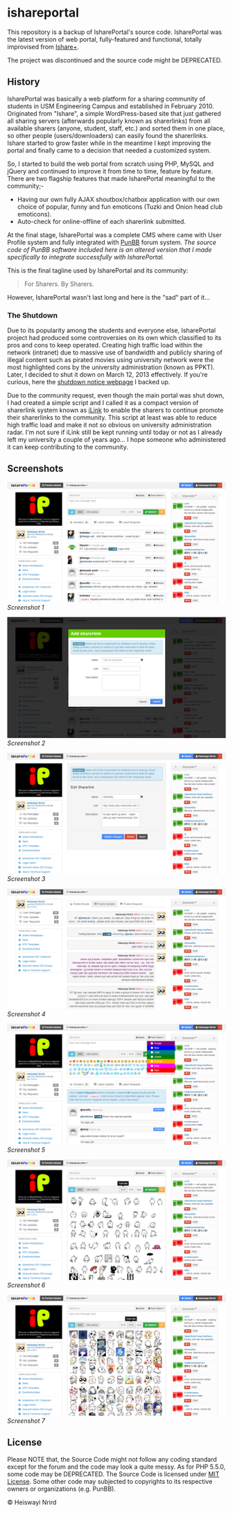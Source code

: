 # ishareportal

This repository is a backup of IsharePortal's source code. IsharePortal was the latest version of web portal, fully-featured and functional, totally improvised from [Ishare+](https://github.com/heiswayi/ishare-plus).

The project was discontinued and the source code might be DEPRECATED.

## History

IsharePortal was basically a web platform for a sharing community of students in USM Engineering Campus and established in February 2010. Originated from "Ishare", a simple WordPress-based site that just gathered all sharing servers (afterwards popularly known as sharerlinks) from all available sharers (anyone, student, staff, etc.) and sorted them in one place, so other people (users/downloaders) can easily found the sharerlinks. Ishare started to grow faster while in the meantime I kept improving the portal and finally came to a decision that needed a customized system.

So, I started to build the web portal from scratch using PHP, MySQL and jQuery and continued to improve it from time to time, feature by feature. There are two flagship features that made IsharePortal meaningful to the community;-

- Having our own fully AJAX shoutbox/chatbox application with our own choice of popular, funny and fun emoticons (Tuzki and Onion head club emoticons).
- Auto-check for online-offline of each sharerlink submitted.

At the final stage, IsharePortal was a complete CMS where came with User Profile system and fully integrated with [PunBB](https://github.com/punbb/punbb) forum system. _The source code of PunBB software included here is an altered version that I made specifically to integrate successfully with IsharePortal._

This is the final tagline used by IsharePortal and its community:

> For Sharers. By Sharers.

However, IsharePortal wasn't last long and here is the "sad" part of it...

### The Shutdown

Due to its popularity among the students and everyone else, IsharePortal project had produced some controversies on its own which classified to its pros and cons to keep operated. Creating high traffic load within the network (intranet) due to massive use of bandwidth and publicly sharing of illegal content such as pirated movies using university network were the most highlighted cons by the university administration (known as PPKT). Later, I decided to shut it down on March 12, 2013 effectively. If you're curious, here the [shutdown notice webpage](http://heiswayi.github.io/ishare-in-memory) I backed up.

Due to the community request, even though the main portal was shut down, I had created a simple script and I called it as a compact version of sharerlink system known as [iLink](https://github.com/heiswayi/ilink) to enable the sharers to continue promote their sharerlinks to the community. This script at least was able to reduce high traffic load and make it not so obvious on university administration radar. I'm not sure if iLink still be kept running until today or not as I already left my university a couple of years ago... I hope someone who administered it can keep contributing to the community.

## Screenshots

![IsharePortal Home](IsharePortal_home.png)
_Screenshot 1_

![IsharePortal Add Sharerlink](IsharePortal_addlink.png)
_Screenshot 2_

![IsharePortal Edit Sharerlink](IsharePortal_editlink.png)
_Screenshot 3_

![IsharePortal User Profile](IsharePortal_profile.png)
_Screenshot 4_

![IsharePortal Shoutbox](IsharePortal_shout.png)
_Screenshot 5_

![IsharePortal Shoutbox Emoticon Tuzki](IsharePortal_tuzki.png)
_Screenshot 6_

![IsharePortal Shoutbox Emoticon Onion](IsharePortal_onion.png)
_Screenshot 7_

## License

Please NOTE that, the Source Code might not follow any coding standard except for the forum and the code may look a quite messy. As for PHP 5.5.0, some code may be DEPRECATED. The Source Code is licensed under [MIT License](http://heiswayi.github.io/mit-license). Some other code may subjected to copyrights to its respective owners or organizations (e.g. PunBB).

© Heiswayi Nrird
